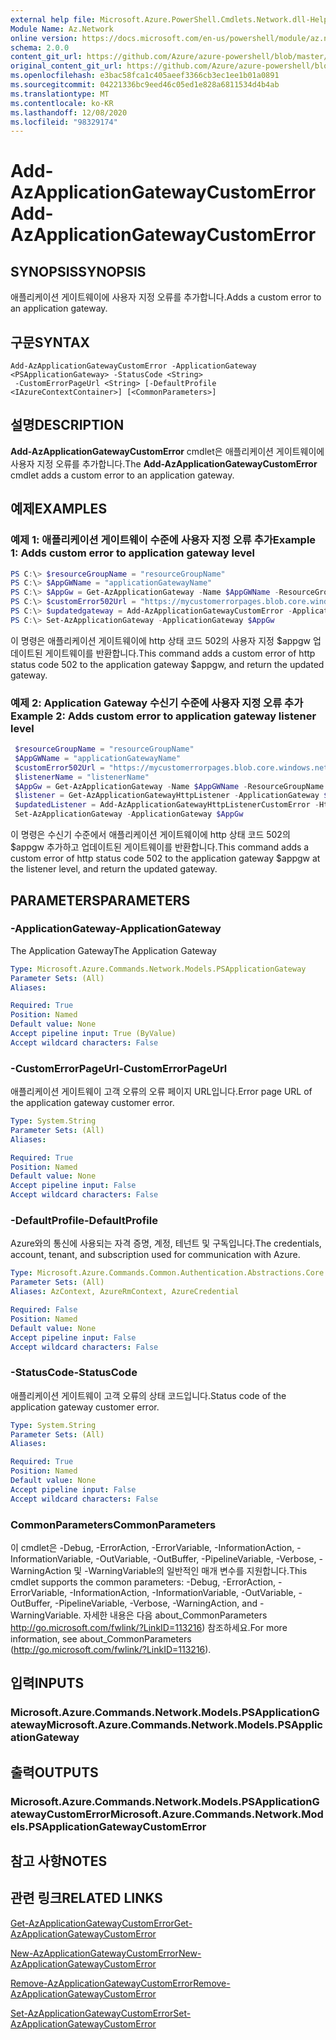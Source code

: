```yaml
---
external help file: Microsoft.Azure.PowerShell.Cmdlets.Network.dll-Help.xml
Module Name: Az.Network
online version: https://docs.microsoft.com/en-us/powershell/module/az.network/add-azapplicationgatewaycustomerror
schema: 2.0.0
content_git_url: https://github.com/Azure/azure-powershell/blob/master/src/Network/Network/help/Add-AzApplicationGatewayCustomError.md
original_content_git_url: https://github.com/Azure/azure-powershell/blob/master/src/Network/Network/help/Add-AzApplicationGatewayCustomError.md
ms.openlocfilehash: e3bac58fca1c405aeef3366cb3ec1ee1b01a0891
ms.sourcegitcommit: 04221336bc9eed46c05ed1e828a6811534d4b4ab
ms.translationtype: MT
ms.contentlocale: ko-KR
ms.lasthandoff: 12/08/2020
ms.locfileid: "98329174"
---
```

# <span data-ttu-id="bb19c-101">Add-AzApplicationGatewayCustomError</span><span class="sxs-lookup"><span data-stu-id="bb19c-101">Add-AzApplicationGatewayCustomError</span></span>

## <span data-ttu-id="bb19c-102">SYNOPSIS</span><span class="sxs-lookup"><span data-stu-id="bb19c-102">SYNOPSIS</span></span>
<span data-ttu-id="bb19c-103">애플리케이션 게이트웨이에 사용자 지정 오류를 추가합니다.</span><span class="sxs-lookup"><span data-stu-id="bb19c-103">Adds a custom error to an application gateway.</span></span>

## <span data-ttu-id="bb19c-104">구문</span><span class="sxs-lookup"><span data-stu-id="bb19c-104">SYNTAX</span></span>

```
Add-AzApplicationGatewayCustomError -ApplicationGateway <PSApplicationGateway> -StatusCode <String>
 -CustomErrorPageUrl <String> [-DefaultProfile <IAzureContextContainer>] [<CommonParameters>]
```

## <span data-ttu-id="bb19c-105">설명</span><span class="sxs-lookup"><span data-stu-id="bb19c-105">DESCRIPTION</span></span>
<span data-ttu-id="bb19c-106">**Add-AzApplicationGatewayCustomError** cmdlet은 애플리케이션 게이트웨이에 사용자 지정 오류를 추가합니다.</span><span class="sxs-lookup"><span data-stu-id="bb19c-106">The **Add-AzApplicationGatewayCustomError** cmdlet adds a custom error to an application gateway.</span></span>

## <span data-ttu-id="bb19c-107">예제</span><span class="sxs-lookup"><span data-stu-id="bb19c-107">EXAMPLES</span></span>

### <span data-ttu-id="bb19c-108">예제 1: 애플리케이션 게이트웨이 수준에 사용자 지정 오류 추가</span><span class="sxs-lookup"><span data-stu-id="bb19c-108">Example 1: Adds custom error to application gateway level</span></span>
```powershell
PS C:\> $resourceGroupName = "resourceGroupName"
PS C:\> $AppGWName = "applicationGatewayName"
PS C:\> $AppGw = Get-AzApplicationGateway -Name $AppGWName -ResourceGroup $resourceGroupName
PS C:\> $customError502Url = "https://mycustomerrorpages.blob.core.windows.net/errorpages/502.htm"
PS C:\> $updatedgateway = Add-AzApplicationGatewayCustomError -ApplicationGateway $AppGw -StatusCode HttpStatus502 -CustomErrorPageUrl $customError502Url
PS C:\> Set-AzApplicationGateway -ApplicationGateway $AppGw
```

<span data-ttu-id="bb19c-109">이 명령은 애플리케이션 게이트웨이에 http 상태 코드 502의 사용자 지정 $appgw 업데이트된 게이트웨이를 반환합니다.</span><span class="sxs-lookup"><span data-stu-id="bb19c-109">This command adds a custom error of http status code 502 to the application gateway $appgw, and return the updated gateway.</span></span>

### <span data-ttu-id="bb19c-110">예제 2: Application Gateway 수신기 수준에 사용자 지정 오류 추가</span><span class="sxs-lookup"><span data-stu-id="bb19c-110">Example 2: Adds custom error to application gateway listener level</span></span>
```powershell
 $resourceGroupName = "resourceGroupName"
 $AppGWName = "applicationGatewayName"
 $customError502Url = "https://mycustomerrorpages.blob.core.windows.net/errorpages/502.htm"
 $listenerName = "listenerName"
 $AppGw = Get-AzApplicationGateway -Name $AppGWName -ResourceGroupName $resourceGroupName
 $listener = Get-AzApplicationGatewayHttpListener -ApplicationGateway $AppGW -Name $listenerName
 $updatedListener = Add-AzApplicationGatewayHttpListenerCustomError -HttpListener $listener -StatusCode HttpStatus502 -CustomErrorPageUrl $customError502Url 
 Set-AzApplicationGateway -ApplicationGateway $AppGw
```

<span data-ttu-id="bb19c-111">이 명령은 수신기 수준에서 애플리케이션 게이트웨이에 http 상태 코드 502의 $appgw 추가하고 업데이트된 게이트웨이를 반환합니다.</span><span class="sxs-lookup"><span data-stu-id="bb19c-111">This command adds a custom error of http status code 502 to the application gateway $appgw at the listener level, and return the updated gateway.</span></span>

## <span data-ttu-id="bb19c-112">PARAMETERS</span><span class="sxs-lookup"><span data-stu-id="bb19c-112">PARAMETERS</span></span>

### <span data-ttu-id="bb19c-113">-ApplicationGateway</span><span class="sxs-lookup"><span data-stu-id="bb19c-113">-ApplicationGateway</span></span>
<span data-ttu-id="bb19c-114">The Application Gateway</span><span class="sxs-lookup"><span data-stu-id="bb19c-114">The Application Gateway</span></span>

```yaml
Type: Microsoft.Azure.Commands.Network.Models.PSApplicationGateway
Parameter Sets: (All)
Aliases:

Required: True
Position: Named
Default value: None
Accept pipeline input: True (ByValue)
Accept wildcard characters: False
```

### <span data-ttu-id="bb19c-115">-CustomErrorPageUrl</span><span class="sxs-lookup"><span data-stu-id="bb19c-115">-CustomErrorPageUrl</span></span>
<span data-ttu-id="bb19c-116">애플리케이션 게이트웨이 고객 오류의 오류 페이지 URL입니다.</span><span class="sxs-lookup"><span data-stu-id="bb19c-116">Error page URL of the application gateway customer error.</span></span>

```yaml
Type: System.String
Parameter Sets: (All)
Aliases:

Required: True
Position: Named
Default value: None
Accept pipeline input: False
Accept wildcard characters: False
```

### <span data-ttu-id="bb19c-117">-DefaultProfile</span><span class="sxs-lookup"><span data-stu-id="bb19c-117">-DefaultProfile</span></span>
<span data-ttu-id="bb19c-118">Azure와의 통신에 사용되는 자격 증명, 계정, 테넌트 및 구독입니다.</span><span class="sxs-lookup"><span data-stu-id="bb19c-118">The credentials, account, tenant, and subscription used for communication with Azure.</span></span>

```yaml
Type: Microsoft.Azure.Commands.Common.Authentication.Abstractions.Core.IAzureContextContainer
Parameter Sets: (All)
Aliases: AzContext, AzureRmContext, AzureCredential

Required: False
Position: Named
Default value: None
Accept pipeline input: False
Accept wildcard characters: False
```

### <span data-ttu-id="bb19c-119">-StatusCode</span><span class="sxs-lookup"><span data-stu-id="bb19c-119">-StatusCode</span></span>
<span data-ttu-id="bb19c-120">애플리케이션 게이트웨이 고객 오류의 상태 코드입니다.</span><span class="sxs-lookup"><span data-stu-id="bb19c-120">Status code of the application gateway customer error.</span></span>

```yaml
Type: System.String
Parameter Sets: (All)
Aliases:

Required: True
Position: Named
Default value: None
Accept pipeline input: False
Accept wildcard characters: False
```

### <span data-ttu-id="bb19c-121">CommonParameters</span><span class="sxs-lookup"><span data-stu-id="bb19c-121">CommonParameters</span></span>
<span data-ttu-id="bb19c-122">이 cmdlet은 -Debug, -ErrorAction, -ErrorVariable, -InformationAction, -InformationVariable, -OutVariable, -OutBuffer, -PipelineVariable, -Verbose, -WarningAction 및 -WarningVariable의 일반적인 매개 변수를 지원합니다.</span><span class="sxs-lookup"><span data-stu-id="bb19c-122">This cmdlet supports the common parameters: -Debug, -ErrorAction, -ErrorVariable, -InformationAction, -InformationVariable, -OutVariable, -OutBuffer, -PipelineVariable, -Verbose, -WarningAction, and -WarningVariable.</span></span> <span data-ttu-id="bb19c-123">자세한 내용은 다음 about_CommonParameters http://go.microsoft.com/fwlink/?LinkID=113216) 참조하세요.</span><span class="sxs-lookup"><span data-stu-id="bb19c-123">For more information, see about_CommonParameters (http://go.microsoft.com/fwlink/?LinkID=113216).</span></span>

## <span data-ttu-id="bb19c-124">입력</span><span class="sxs-lookup"><span data-stu-id="bb19c-124">INPUTS</span></span>

### <span data-ttu-id="bb19c-125">Microsoft.Azure.Commands.Network.Models.PSApplicationGateway</span><span class="sxs-lookup"><span data-stu-id="bb19c-125">Microsoft.Azure.Commands.Network.Models.PSApplicationGateway</span></span>

## <span data-ttu-id="bb19c-126">출력</span><span class="sxs-lookup"><span data-stu-id="bb19c-126">OUTPUTS</span></span>

### <span data-ttu-id="bb19c-127">Microsoft.Azure.Commands.Network.Models.PSApplicationGatewayCustomError</span><span class="sxs-lookup"><span data-stu-id="bb19c-127">Microsoft.Azure.Commands.Network.Models.PSApplicationGatewayCustomError</span></span>

## <span data-ttu-id="bb19c-128">참고 사항</span><span class="sxs-lookup"><span data-stu-id="bb19c-128">NOTES</span></span>

## <span data-ttu-id="bb19c-129">관련 링크</span><span class="sxs-lookup"><span data-stu-id="bb19c-129">RELATED LINKS</span></span>

[<span data-ttu-id="bb19c-130">Get-AzApplicationGatewayCustomError</span><span class="sxs-lookup"><span data-stu-id="bb19c-130">Get-AzApplicationGatewayCustomError</span></span>](./Get-AzApplicationGatewayCustomError.md)

[<span data-ttu-id="bb19c-131">New-AzApplicationGatewayCustomError</span><span class="sxs-lookup"><span data-stu-id="bb19c-131">New-AzApplicationGatewayCustomError</span></span>](./New-AzApplicationGatewayCustomError.md)

[<span data-ttu-id="bb19c-132">Remove-AzApplicationGatewayCustomError</span><span class="sxs-lookup"><span data-stu-id="bb19c-132">Remove-AzApplicationGatewayCustomError</span></span>](./Remove-AzApplicationGatewayCustomError.md)

[<span data-ttu-id="bb19c-133">Set-AzApplicationGatewayCustomError</span><span class="sxs-lookup"><span data-stu-id="bb19c-133">Set-AzApplicationGatewayCustomError</span></span>](./Set-AzApplicationGatewayCustomError.md)
